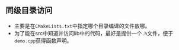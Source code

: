 ## 同级目录访问

- 主要是在`CMakeLists.txt`中指定哪个目录编译的文件放哪。
- 为了能在src中知道并访问lib中的代码，最好是提供一个`.h`文件，便于`demo.cpp`获得函数声明。
